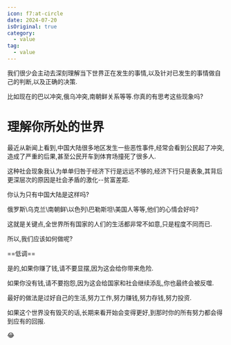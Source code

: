 ```yaml
---
icon: f7:at-circle
date: 2024-07-20
isOriginal: true
category:
  - value
tag:
  - value
---
```


我们很少会主动去深刻理解当下世界正在发生的事情,以及针对已发生的事情做自己的判断,以及正确的决策.

比如现在的巴以冲突,俄乌冲突,南朝鲜关系等等.你真的有思考这些现象吗?


# 理解你所处的世界

<!-- more -->

最近从新闻上看到,中国大陆很多地区发生一些恶性事件,经常会看到公民起了冲突,造成了严重的后果,甚至公民开车到体育场撞死了很多人.

这种社会现象我认为单单归咎于经济下行是远远不够的,经济下行只是表象,其背后更深层次的原因是社会矛盾的激化--贫富差距.

你认为只有中国大陆是这样吗?

俄罗斯\乌克兰\南朝鲜\以色列\巴勒斯坦\美国人等等,他们的心情会好吗?

这就是关键点,全世界所有国家的人们的生活都非常不如意,只是程度不同而已.

所以,我们应该如何做呢?

==低调==

是的,如果你赚了钱,请不要显摆,因为这会给你带来危险.

如果你没有钱,请不要抱怨,因为这会给国家和社会继续添乱,你也最终会被反噬.

最好的做法是过好自己的生活,努力工作,努力赚钱,努力存钱,努力投资.

如果这个世界没有毁灭的话,长期来看开始会变得更好,到那时你的所有努力都会得到应有的回报.

:joy:

